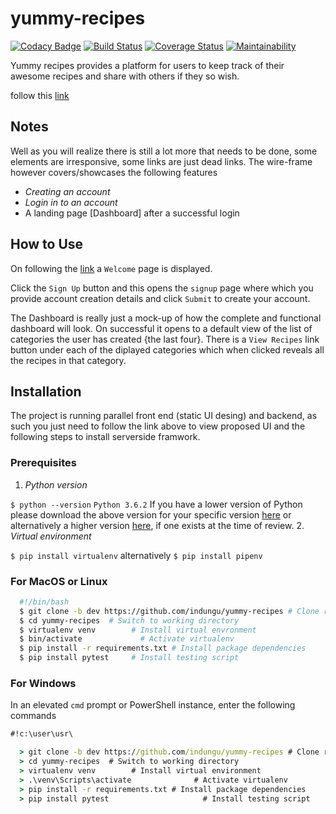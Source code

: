 # yummy-recipes

[![Codacy Badge](https://api.codacy.com/project/badge/Grade/7539da927da541288a5658fc437d1be9)](https://www.codacy.com/app/indungu/yummy-recipes?utm_source=github.com&utm_medium=referral&utm_content=indungu/yummy-recipes&utm_campaign=badger)
[![Build Status](https://travis-ci.org/indungu/yummy-recipes.svg?branch=master)](https://travis-ci.org/indungu/yummy-recipes)
[![Coverage Status](https://coveralls.io/repos/github/indungu/yummy-recipes/badge.svg?branch=master)](https://coveralls.io/github/indungu/yummy-recipes?branch=master)
[![Maintainability](https://api.codeclimate.com/v1/badges/ff319a6eb5843534abb1/maintainability)](https://codeclimate.com/github/indungu/yummy-recipes/maintainability)

Yummy recipes provides a platform for users to keep track of their awesome recipes and share with others if they so wish.

follow this [link](https://indungu.github.io/yummy-recipes)

## Notes

Well as you will realize there is still a lot more that needs to be done, some elements are irresponsive, some links are just dead links.
The wire-frame however covers/showcases the following features

* *Creating an account*
* *Login in to an account*
* A landing page [Dashboard] after a successful login

## How to Use

On following the [link](https://indungu.github.io/yummy-recipes) a `Welcome` page is displayed.

Click the `Sign Up` button and this opens the `signup` page where which you provide account creation details and click `Submit`
to create your account.

The Dashboard is really just a mock-up of how the complete and functional dashboard will look.
On successful it opens to a default view of the list of categories the user has created {the last four}.
There is a `View Recipes` link button under each of the diplayed categories which when clicked reveals
all the recipes in that category.

## Installation

The project is running parallel front end (static UI desing) and backend, as such you just need to follow the link above to view proposed UI and the following steps to install serverside framwork.

### Prerequisites

1. *Python version*

`$ python --version`
`Python 3.6.2`
If you have a lower version of Python please download the above version for your specific version
[here](https://www.python.org/downloads/release/python-362/) or alternatively a higher version
[here](https://www.python.org/downloads/), if one exists at the time of review.
2. *Virtual environment*

`$ pip install virtualenv`
alternatively
`$ pip install pipenv`

### For MacOS or Linux

```bash
  #!/bin/bash
  $ git clone -b dev https://github.com/indungu/yummy-recipes # Clone repo's dev branch
  $ cd yummy-recipes  # Switch to working directory
  $ virtualenv venv        # Install virtual envronment
  $ bin/activate             # Activate virtualenv
  $ pip install -r requirements.txt # Install package dependencies
  $ pip install pytest     # Install testing script
```

### For Windows

In an elevated `cmd` prompt or PowerShell instance, enter the following commands

```bat
#!c:\user\usr\

  > git clone -b dev https://github.com/indungu/yummy-recipes # Clone repo's dev branch
  > cd yummy-recipes  # Switch to working directory
  > virtualenv venv        # Install virtual environment
  > .\venv\Scripts\activate              # Activate virtualenv
  > pip install -r requirements.txt # Install package dependencies
  > pip install pytest                     # Install testing script
```


